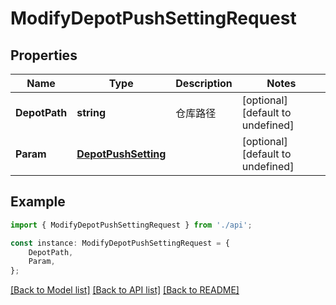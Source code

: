 # ModifyDepotPushSettingRequest


## Properties

Name | Type | Description | Notes
------------ | ------------- | ------------- | -------------
**DepotPath** | **string** | 仓库路径 | [optional] [default to undefined]
**Param** | [**DepotPushSetting**](DepotPushSetting.md) |  | [optional] [default to undefined]

## Example

```typescript
import { ModifyDepotPushSettingRequest } from './api';

const instance: ModifyDepotPushSettingRequest = {
    DepotPath,
    Param,
};
```

[[Back to Model list]](../README.md#documentation-for-models) [[Back to API list]](../README.md#documentation-for-api-endpoints) [[Back to README]](../README.md)
